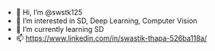 - 👋 Hi, I’m @swstk125
- 👀 I’m interested in SD, Deep Learning, Computer Vision
- 🌱 I’m currently learning SD
- 📫 https://www.linkedin.com/in/swastik-thapa-526ba118a/

<!---
swstk125/swstk125 is a ✨ special ✨ repository because its `README.md` (this file) appears on your GitHub profile.
You can click the Preview link to take a look at your changes.
--->

